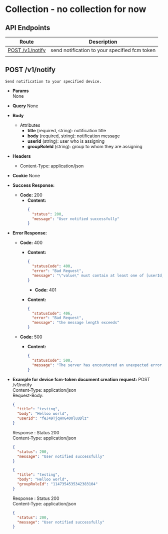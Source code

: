 # Collection - no collection for now

## API Endpoints

|              Route              |                  Description                  |
| :-----------------------------: | :-------------------------------------------: |
| [POST /v1/notify](#post-notify) | send notification to your specified fcm token |
|                                 |

## POST /v1/notify

    Send notification to your specified device.

- **Params**  
  None
- **Query**
  None
- **Body**

  - Attributes
    - **title** (required, string): notification title
    - **body** (required, string): notification message
    - **userId** (string): user who is assigning
    - **groupRoleId** (string): group to whom they are assigning

- **Headers**
  - Content-Type: application/json
- **Cookie**
  None
- **Success Response:**
  - **Code:** 200
    - **Content:**
      ```json
      {
        "status": 200,
        "message": "User notified successfully"
      }
      ```
- **Error Response:**

  - **Code:** 400

    - **Content:**

      ```json
      {
        "statusCode": 400,
        "error": "Bad Request",
        "message": "\"value\" must contain at least one of [userId, groupRoleId]"
      }
      ```

      - **Code:** 401

    - **Content:**
      ```json
      {
        "statusCode": 406,
        "error": "Bad Request",
        "message": "the message length exceeds"
      }
      ```

  - **Code:** 500
    - **Content:**
      ```json
      {
        "statusCode": 500,
        "message": "The server has encountered an unexpected error. Please contact the administrator for more information."
      }
      ```

- **Example for device fcm-token document creation request:**
  POST /v1/notify<br/>
  Content-Type: application/json<br/>
  Request-Body:<br/>

  ```json
  {
    "title": "testing",
    "body": "Helloo world",
    "userId": "feJ49TjqHVG4O0luUDlz"
  }
  ```

  Response :
  Status 200<br/>
  Content-Type: application/json<br/>

  ```json
  {
    "status": 200,
    "message": "User notified successfully"
  }
  ```

  ```json
  {
    "title": "testing",
    "body": "Helloo world",
    "groupRoleId": "1147354535342383104"
  }
  ```

  Response :
  Status 200<br/>
  Content-Type: application/json<br/>

  ```json
  {
    "status": 200,
    "message": "User notified successfully"
  }
  ```
